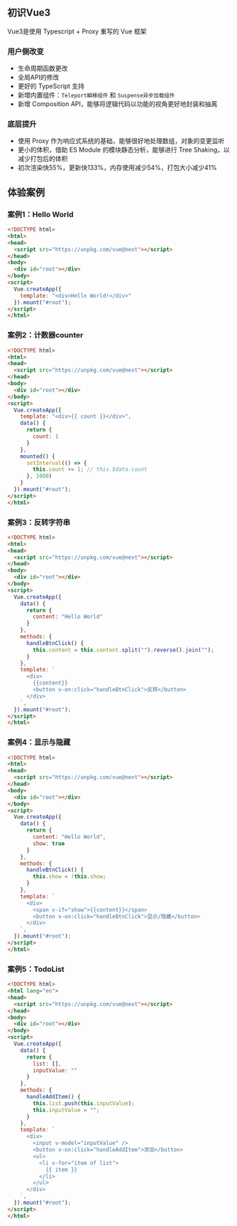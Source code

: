 ## 初识Vue3

Vue3是使用 Typescript + Proxy 重写的 Vue 框架

### 用户侧改变

* 生命周期函数更改
* 全局API的修改
* 更好的 TypeScript 支持
* 新增内置组件：`Teleport瞬移组件` 和 `Suspense异步加载组件`
* 新增 Composition API，能够将逻辑代码以功能的视角更好地封装和抽离

### 底层提升

* 使用 Proxy 作为响应式系统的基础，能够很好地处理数组，对象的变更监听
* 更小的体积，借助 ES Module 的模块静态分析，能够进行 Tree Shaking，以减少打包后的体积
* 初次渲染快55%，更新快133%，内存使用减少54%，打包大小减少41%



## 体验案例

### 案例1：Hello World

```html
<!DOCTYPE html>
<html>
<head>
  <script src="https://unpkg.com/vue@next"></script>
</head>
<body>
  <div id="root"></div>
</body>
<script>
  Vue.createApp({
    template: "<div>Hello World!</div>"
  }).mount("#root");
</script>
</html>
```

### 案例2：计数器counter

```html
<!DOCTYPE html>
<html>
<head>
  <script src="https://unpkg.com/vue@next"></script>
</head>
<body>
  <div id="root"></div>
</body>
<script>
  Vue.createApp({
    template: "<div>{{ count }}</div>",
    data() {
      return {
        count: 1
      }
    },
    mounted() {
      setInterval(() => {
        this.count += 1; // this.$data.count
      }, 1000)
    }
  }).mount("#root");
</script>
</html>
```

### 案例3：反转字符串

```html
<!DOCTYPE html>
<html>
<head>
  <script src="https://unpkg.com/vue@next"></script>
</head>
<body>
  <div id="root"></div>
</body>
<script>
  Vue.createApp({
    data() {
      return {
        content: "Hello World"
      }
    },
    methods: {
      handleBtnClick() {
        this.content = this.content.split("").reverse().join("");
      }
    },
    template: `
      <div>
        {{content}}
        <button v-on:click="handleBtnClick">反转</button>
      </div>
    `,
  }).mount("#root");
</script>
</html>
```

### 案例4：显示与隐藏

```html
<!DOCTYPE html>
<html>
<head>
  <script src="https://unpkg.com/vue@next"></script>
</head>
<body>
  <div id="root"></div>
</body>
<script>
  Vue.createApp({
    data() {
      return {
        content: "Hello World",
        show: true
      }
    },
    methods: {
      handleBtnClick() {
        this.show = !this.show;
      }
    },
    template: `
      <div>
        <span v-if="show">{{content}}</span>
        <button v-on:click="handleBtnClick">显示/隐藏</button>
      </div>
    `,
  }).mount("#root");
</script>
</html>
```

### 案例5：TodoList

```html
<!DOCTYPE html>
<html lang="en">
<head>
  <script src="https://unpkg.com/vue@next"></script>
</head>
<body>
  <div id="root"></div>
</body>
<script>
  Vue.createApp({
    data() {
      return {
        list: [],
        inputValue: ""
      }
    },
    methods: {
      handleAddItem() {
        this.list.push(this.inputValue);
        this.inputValue = "";
      }
    },
    template: `
      <div>
        <input v-model="inputValue" />
        <button v-on:click="handleAddItem">添加</button>
        <ul>
          <li v-for="item of list">
            {{ item }}  
          </li>
        </ul>
      </div>
    `,
  }).mount("#root");
</script>
</html>
```


